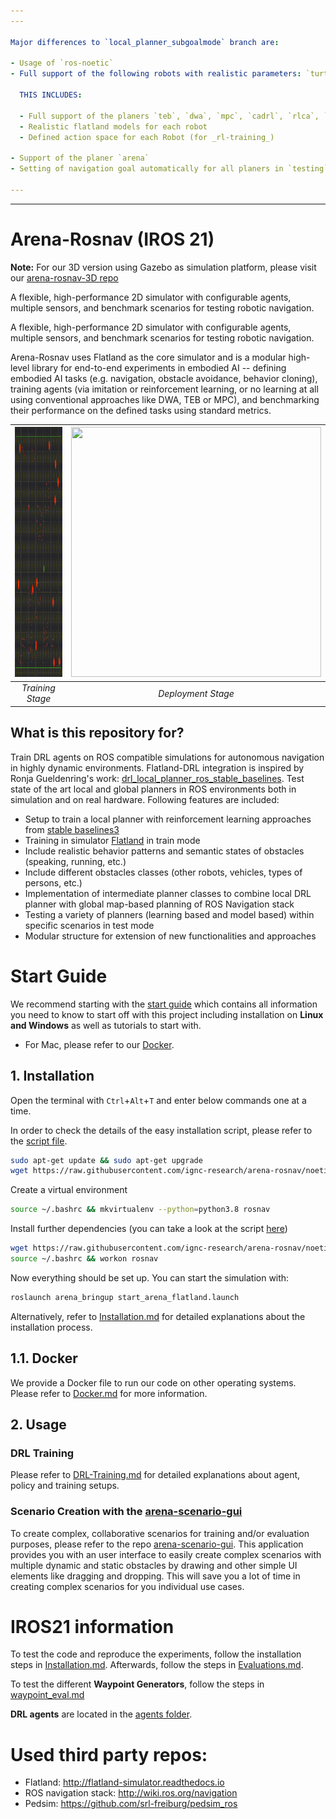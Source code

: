 ```yaml
---
---

Major differences to `local_planner_subgoalmode` branch are:

- Usage of `ros-noetic`
- Full support of the following robots with realistic parameters: `turtlebot3_burger`, `ridgeback`, `jackal`, `agv-ota` _(see [here](docs/Simulation.md#Robots) for detailed description of their usage)_

  THIS INCLUDES:

  - Full support of the planers `teb`, `dwa`, `mpc`, `cadrl`, `rlca`, `arena`
  - Realistic flatland models for each robot
  - Defined action space for each Robot (for _rl-training_)

- Support of the planer `arena`
- Setting of navigation goal automatically for all planers in `testing` mode

---
```


---

# Arena-Rosnav (IROS 21)

**Note:**
For our 3D version using Gazebo as simulation platform, please visit our [arena-rosnav-3D repo](https://github.com/ignc-research/arena-rosnav-3D)

A flexible, high-performance 2D simulator with configurable agents, multiple sensors, and benchmark scenarios for testing robotic navigation.

A flexible, high-performance 2D simulator with configurable agents, multiple sensors, and benchmark scenarios for testing robotic navigation.

Arena-Rosnav uses Flatland as the core simulator and is a modular high-level library for end-to-end experiments in embodied AI -- defining embodied AI tasks (e.g. navigation, obstacle avoidance, behavior cloning), training agents (via imitation or reinforcement learning, or no learning at all using conventional approaches like DWA, TEB or MPC), and benchmarking their performance on the defined tasks using standard metrics.

| <img width="400" height="400" src="/img/rosnav1.gif"> | <img width="400" height="400" src="/img/rosnav2.gif"> |
| :---------------------------------------------------: | :---------------------------------------------------: |
|                   _Training Stage_                    |                  _Deployment Stage_                   |

## What is this repository for?

Train DRL agents on ROS compatible simulations for autonomous navigation in highly dynamic environments. Flatland-DRL integration is inspired by Ronja Gueldenring's work: [drl_local_planner_ros_stable_baselines](https://github.com/RGring/drl_local_planner_ros_stable_baselines.git). Test state of the art local and global planners in ROS environments both in simulation and on real hardware. Following features are included:

- Setup to train a local planner with reinforcement learning approaches from [stable baselines3](https://github.com/DLR-RM/stable-baselines3.git)
- Training in simulator [Flatland](https://github.com/avidbots/flatland) in train mode
- Include realistic behavior patterns and semantic states of obstacles (speaking, running, etc.)
- Include different obstacles classes (other robots, vehicles, types of persons, etc.)
- Implementation of intermediate planner classes to combine local DRL planner with global map-based planning of ROS Navigation stack
- Testing a variety of planners (learning based and model based) within specific scenarios in test mode
- Modular structure for extension of new functionalities and approaches

# Start Guide

We recommend starting with the [start guide](https://github.com/ignc-research/arena-rosnav/blob/local_planner_subgoalmode/docs/guide.md) which contains all information you need to know to start off with this project including installation on **Linux and Windows** as well as tutorials to start with.

- For Mac, please refer to our [Docker](https://github.com/ignc-research/arena-rosnav/blob/local_planner_subgoalmode/docs/Docker.md).

## 1. Installation

Open the terminal with `Ctrl`+`Alt`+`T` and enter below commands one at a time.

In order to check the details of the easy installation script, please refer to the [script file](https://raw.githubusercontent.com/ignc-research/arena-rosnav/noetic-devel/setup.sh).

```bash
sudo apt-get update && sudo apt-get upgrade
wget https://raw.githubusercontent.com/ignc-research/arena-rosnav/noetic-devel/setup.sh -O - | bash
```

Create a virtual environment

```bash
source ~/.bashrc && mkvirtualenv --python=python3.8 rosnav
```

Install further dependencies (you can take a look at the script [here](https://raw.githubusercontent.com/ignc-research/arena-rosnav/noetic-devel/setup2.sh))

```bash
wget https://raw.githubusercontent.com/ignc-research/arena-rosnav/noetic-devel/setup2.sh -O - | bash
source ~/.bashrc && workon rosnav
```

Now everything should be set up. You can start the simulation with:

```bash
roslaunch arena_bringup start_arena_flatland.launch
```

Alternatively, refer to [Installation.md](docs/Installation.md) for detailed explanations about the installation process.

## 1.1. Docker

We provide a Docker file to run our code on other operating systems. Please refer to [Docker.md](docs/Docker.md) for more information.

## 2. Usage

### DRL Training

Please refer to [DRL-Training.md](docs/DRL-Training.md) for detailed explanations about agent, policy and training setups.

### Scenario Creation with the [arena-scenario-gui](https://github.com/ignc-research/arena-scenario-gui/)

To create complex, collaborative scenarios for training and/or evaluation purposes, please refer to the repo [arena-scenario-gui](https://github.com/ignc-research/arena-scenario-gui/). This application provides you with an user interface to easily create complex scenarios with multiple dynamic and static obstacles by drawing and other simple UI elements like dragging and dropping. This will save you a lot of time in creating complex scenarios for you individual use cases.

# IROS21 information

To test the code and reproduce the experiments, follow the installation steps in [Installation.md](https://github.com/ignc-research/arena-rosnav/blob/local_planner_subgoalmode/docs/Installation.md). Afterwards, follow the steps in [Evaluations.md](https://github.com/ignc-research/arena-rosnav/blob/local_planner_subgoalmode/docs/Evaluations.md).

To test the different **Waypoint Generators**, follow the steps in [waypoint_eval.md](https://github.com/ignc-research/arena-rosnav/blob/local_planner_subgoalmode/docs/eval_28032021.md)

**DRL agents** are located in the [agents folder](https://github.com/ignc-research/arena-rosnav/tree/local_planner_subgoalmode/arena_navigation/arena_local_planner/learning_based/arena_local_planner_drl/agents).

# Used third party repos:

- Flatland: http://flatland-simulator.readthedocs.io
- ROS navigation stack: http://wiki.ros.org/navigation
- Pedsim: https://github.com/srl-freiburg/pedsim_ros

